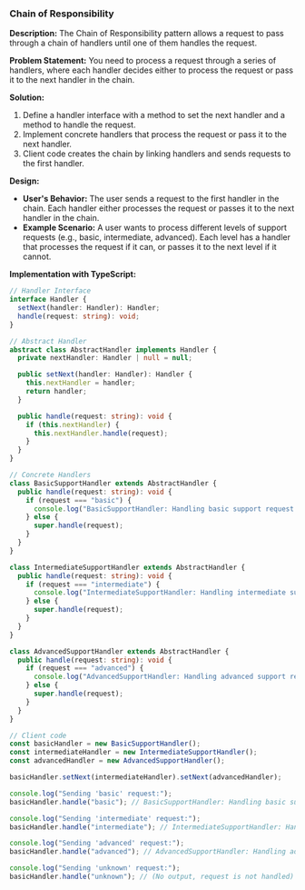### Chain of Responsibility

**Description:**
The Chain of Responsibility pattern allows a request to pass through a chain of handlers until one of them handles the request.

**Problem Statement:**
You need to process a request through a series of handlers, where each handler decides either to process the request or pass it to the next handler in the chain.

**Solution:**

1. Define a handler interface with a method to set the next handler and a method to handle the request.
2. Implement concrete handlers that process the request or pass it to the next handler.
3. Client code creates the chain by linking handlers and sends requests to the first handler.

**Design:**

- **User's Behavior:** The user sends a request to the first handler in the chain. Each handler either processes the request or passes it to the next handler in the chain.
- **Example Scenario:** A user wants to process different levels of support requests (e.g., basic, intermediate, advanced). Each level has a handler that processes the request if it can, or passes it to the next level if it cannot.

**Implementation with TypeScript:**

```typescript
// Handler Interface
interface Handler {
  setNext(handler: Handler): Handler;
  handle(request: string): void;
}

// Abstract Handler
abstract class AbstractHandler implements Handler {
  private nextHandler: Handler | null = null;

  public setNext(handler: Handler): Handler {
    this.nextHandler = handler;
    return handler;
  }

  public handle(request: string): void {
    if (this.nextHandler) {
      this.nextHandler.handle(request);
    }
  }
}

// Concrete Handlers
class BasicSupportHandler extends AbstractHandler {
  public handle(request: string): void {
    if (request === "basic") {
      console.log("BasicSupportHandler: Handling basic support request.");
    } else {
      super.handle(request);
    }
  }
}

class IntermediateSupportHandler extends AbstractHandler {
  public handle(request: string): void {
    if (request === "intermediate") {
      console.log("IntermediateSupportHandler: Handling intermediate support request.");
    } else {
      super.handle(request);
    }
  }
}

class AdvancedSupportHandler extends AbstractHandler {
  public handle(request: string): void {
    if (request === "advanced") {
      console.log("AdvancedSupportHandler: Handling advanced support request.");
    } else {
      super.handle(request);
    }
  }
}

// Client code
const basicHandler = new BasicSupportHandler();
const intermediateHandler = new IntermediateSupportHandler();
const advancedHandler = new AdvancedSupportHandler();

basicHandler.setNext(intermediateHandler).setNext(advancedHandler);

console.log("Sending 'basic' request:");
basicHandler.handle("basic"); // BasicSupportHandler: Handling basic support request.

console.log("Sending 'intermediate' request:");
basicHandler.handle("intermediate"); // IntermediateSupportHandler: Handling intermediate support request.

console.log("Sending 'advanced' request:");
basicHandler.handle("advanced"); // AdvancedSupportHandler: Handling advanced support request.

console.log("Sending 'unknown' request:");
basicHandler.handle("unknown"); // (No output, request is not handled)
```
